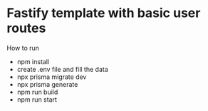 # Fastify template with basic user routes

How to run

- npm install
- create .env file and fill the data
- npx prisma migrate dev
- npx prisma generate
- npm run build
- npm run start
